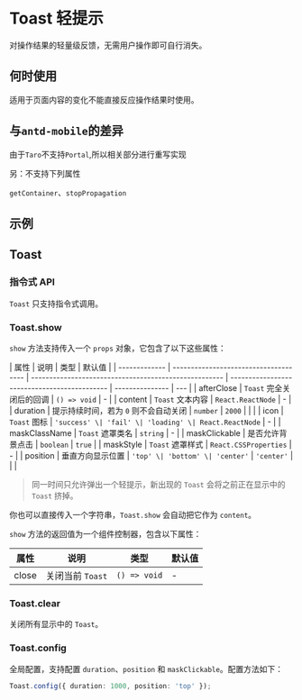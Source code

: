 # Toast 轻提示

对操作结果的轻量级反馈，无需用户操作即可自行消失。

## 何时使用

适用于页面内容的变化不能直接反应操作结果时使用。

## 与`antd-mobile`的差异

由于`Taro`不支持`Portal`,所以相关部分进行重写实现

另：不支持下列属性

`getContainer`、`stopPropagation`

## 示例

<code src="./demos/demo1.tsx"></code>

## Toast

### 指令式 API

`Toast` 只支持指令式调用。

### Toast.show

`show` 方法支持传入一个 `props` 对象，它包含了以下这些属性：

| 属性          | 说明                                  | 类型                                                  | 默认值                                       |
| ------------- | ------------------------------------- | ----------------------------------------------------- | -------------------------------------------- | --------------- | --- |
| afterClose    | `Toast` 完全关闭后的回调              | `() => void`                                          | -                                            |
| content       | `Toast` 文本内容                      | `React.ReactNode`                                     | -                                            |
| duration      | 提示持续时间，若为 `0` 则不会自动关闭 | `number`                                              | `2000`                                       |
| <!--          | getContainer                          | 自定义轻提示的父容器                                  | `HTMLElement \| (() => HTMLElement) \| null` | `document.body` | --> |
| icon          | `Toast` 图标                          | `'success' \| 'fail' \| 'loading' \| React.ReactNode` | -                                            |
| maskClassName | `Toast` 遮罩类名                      | `string`                                              | -                                            |
| maskClickable | 是否允许背景点击                      | `boolean`                                             | `true`                                       |
| maskStyle     | `Toast` 遮罩样式                      | `React.CSSProperties`                                 | -                                            |
| position      | 垂直方向显示位置                      | `'top' \| 'bottom' \| 'center'`                       | `'center'`                                   |
| <!--          | stopPropagation                       | 阻止某些事件的冒泡                                    | `PropagationEvent[]`                         | `['click']`     | --> |

> 同一时间只允许弹出一个轻提示，新出现的 `Toast` 会将之前正在显示中的 `Toast` 挤掉。

你也可以直接传入一个字符串，`Toast.show` 会自动把它作为 `content`。

`show` 方法的返回值为一个组件控制器，包含以下属性：

| 属性  | 说明             | 类型         | 默认值 |
| ----- | ---------------- | ------------ | ------ |
| close | 关闭当前 `Toast` | `() => void` | -      |

### Toast.clear

关闭所有显示中的 `Toast`。

### Toast.config

全局配置，支持配置 `duration`、`position` 和 `maskClickable`。配置方法如下：

```ts
Toast.config({ duration: 1000, position: 'top' });
```
